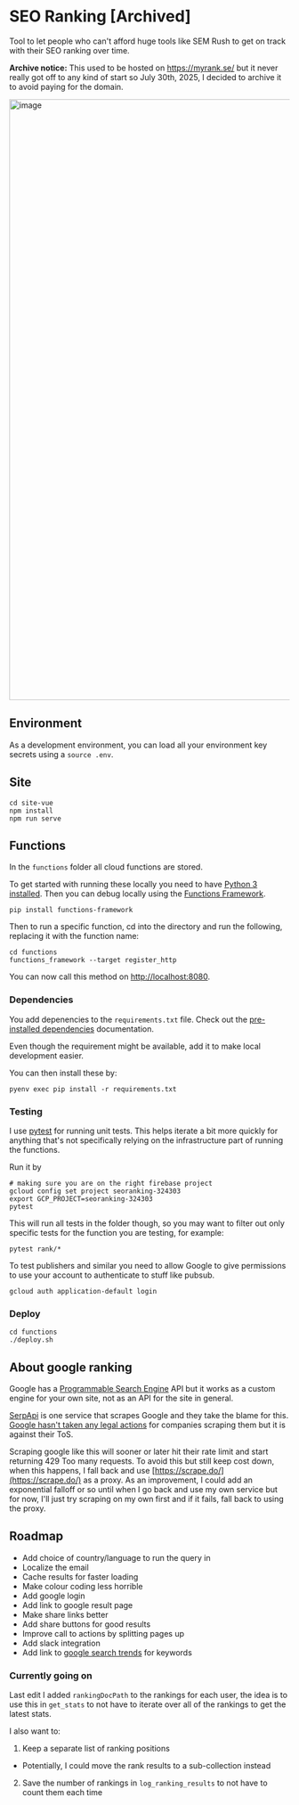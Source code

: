 # SEO Ranking [Archived]

Tool to let people who can't afford huge tools like SEM Rush to get on track with their SEO ranking over time.

**Archive notice:**
This used to be hosted on https://myrank.se/ but it never really got off to any kind of start so July 30th, 2025, I decided to archive it to avoid paying for the domain.

<img width="1279" height="1079" alt="image" src="https://github.com/user-attachments/assets/3efd27db-f455-47bc-bab0-efcd5ae82cf1" />


## Environment

As a development environment, you can load all your environment key secrets using a `source .env`.

## Site

```
cd site-vue
npm install
npm run serve
```

## Functions

In the `functions` folder all cloud functions are stored.

To get started with running these locally you need to have [Python 3 installed](https://opensource.com/article/19/5/python-3-default-mac). Then you can debug locally using the [Functions Framework](https://cloud.google.com/functions/docs/running/function-frameworks).

```shell
pip install functions-framework
```

Then to run a specific function, cd into the directory and run the following, replacing it with the function name:

```shell
cd functions
functions_framework --target register_http
```

You can now call this method on [http://localhost:8080](http://localhost:8080).


### Dependencies

You add depenencies to the `requirements.txt` file. Check out the [pre-installed dependencies](https://cloud.google.com/functions/docs/writing/specifying-dependencies-python) documentation.

Even though the requirement might be available, add it to make local development easier.

You can then install these by:

```shell
pyenv exec pip install -r requirements.txt
```

### Testing

I use [pytest](https://docs.pytest.org/) for running unit tests. This helps iterate a bit more quickly for anything that's not specifically relying on the infrastructure part of running the functions.

Run it by

```shell
# making sure you are on the right firebase project
gcloud config set project seoranking-324303
export GCP_PROJECT=seoranking-324303
pytest
```

This will run all tests in the folder though, so you may want to filter out only specific tests for the function you are testing, for example:

```shell
pytest rank/*
```

To test publishers and similar you need to allow Google to give permissions to use your account to authenticate to stuff like pubsub.

```shell
gcloud auth application-default login
```

### Deploy

```shell
cd functions
./deploy.sh
```

## About google ranking

Google has a [Programmable Search Engine](https://developers.google.com/custom-search/v1/introduction) API but it works as a custom engine for your own site, not as an API for the site in general.

[SerpApi](https://serpapi.com/) is one service that scrapes Google and they take the blame for this. [Google hasn't taken any legal actions](https://dataforseo.com/blog/is-scraping-google-serps-legal) for companies scraping them but it is against their ToS.

Scraping google like this will sooner or later hit their rate limit and start returning 429 Too many requests. To avoid this but still keep cost down, when this happens, I fall back and use [https://scrape.do/](https://scrape.do/) as a proxy. As an improvement, I could add an exponential falloff or so until when I go back and use my own service but for now, I'll just try scraping on my own first and if it fails, fall back to using the proxy.

## Roadmap

- Add choice of country/language to run the query in
- Localize the email
- Cache results for faster loading
- Make colour coding less horrible
- Add google login
- Add link to google result page
- Make share links better
- Add share buttons for good results
- Improve call to actions by splitting pages up
- Add slack integration
- Add link to [google search trends](https://trends.google.com/trends/explore) for keywords


### Currently going on

Last edit I added `rankingDocPath` to the rankings for each user, the idea is to use this in `get_stats` to not have to iterate over all of the rankings to get the latest stats.

I also want to:
1. Keep a separate list of ranking positions
  - Potentially, I could move the rank results to a sub-collection instead
2. Save the number of rankings in `log_ranking_results` to not have to count them each time
